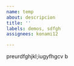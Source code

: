 ```yaml
---
name: temp
about: descripcion
title: ''
labels: demos, sdfgh
assignees: konami12

---
```


preurdfghjkl;iugyfhgcv b
